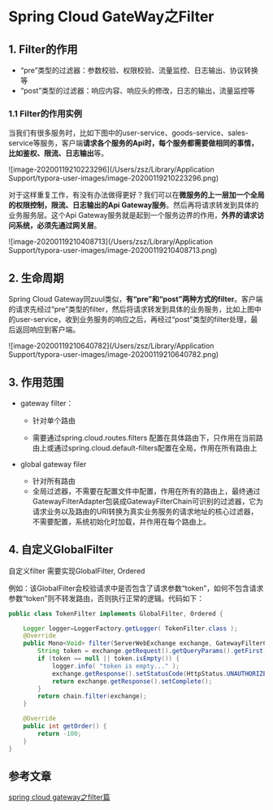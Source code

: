 # Spring Cloud GateWay之Filter

## 1. Filter的作用

- “pre”类型的过滤器：参数校验、权限校验、流量监控、日志输出、协议转换等
- “post”类型的过滤器：响应内容、响应头的修改，日志的输出，流量监控等

### 1.1 Filter的作用实例

当我们有很多服务时，比如下图中的user-service、goods-service、sales-service等服务，客户端**请求各个服务的Api时，每个服务都需要做相同的事情，比如鉴权、限流、日志输出**等。

![image-20200119210223296](/Users/zsz/Library/Application Support/typora-user-images/image-20200119210223296.png)

对于这样重复工作，有没有办法做得更好？我们可以在**微服务的上一层加一个全局的权限控制，限流、日志输出的Api Gateway服务**。然后再将请求转发到具体的业务服务层。这个Api Gateway服务就是起到一个服务边界的作用，**外界的请求访问系统，必须先通过网关层**。

![image-20200119210408713](/Users/zsz/Library/Application Support/typora-user-images/image-20200119210408713.png)

## 2. 生命周期

Spring Cloud Gateway同zuul类似，**有“pre”和“post”两种方式的filter**。客户端的请求先经过“pre”类型的filter，然后将请求转发到具体的业务服务，比如上图中的user-service，收到业务服务的响应之后，再经过“post”类型的filter处理，最后返回响应到客户端。

![image-20200119210640782](/Users/zsz/Library/Application Support/typora-user-images/image-20200119210640782.png)

## 3. 作用范围

- gateway filter：

  - 针对单个路由

  - 需要通过spring.cloud.routes.filters 配置在具体路由下，只作用在当前路由上或通过spring.cloud.default-filters配置在全局，作用在所有路由上

- global gateway filer

  - 针对所有路由
  - 全局过滤器，不需要在配置文件中配置，作用在所有的路由上，最终通过GatewayFilterAdapter包装成GatewayFilterChain可识别的过滤器，它为请求业务以及路由的URI转换为真实业务服务的请求地址的核心过滤器，不需要配置，系统初始化时加载，并作用在每个路由上。
    

## 4. 自定义GlobalFilter

自定义filter 需要实现GlobalFilter, Ordered

例如：该GlobalFilter会校验请求中是否包含了请求参数“token”，如何不包含请求参数“token”则不转发路由，否则执行正常的逻辑。代码如下：

```java
public class TokenFilter implements GlobalFilter, Ordered {

    Logger logger=LoggerFactory.getLogger( TokenFilter.class );
    @Override
    public Mono<Void> filter(ServerWebExchange exchange, GatewayFilterChain chain) {
        String token = exchange.getRequest().getQueryParams().getFirst("token");
        if (token == null || token.isEmpty()) {
            logger.info( "token is empty..." );
            exchange.getResponse().setStatusCode(HttpStatus.UNAUTHORIZED);
            return exchange.getResponse().setComplete();
        }
        return chain.filter(exchange);
    }

    @Override
    public int getOrder() {
        return -100;
    }
}
```

## 参考文章

[spring cloud gateway之filter篇](https://blog.csdn.net/forezp/article/details/85057268)

